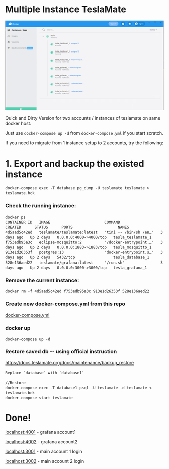 # Multiple Instance TeslaMate

![Test Image 1](dashboard.png)

Quick and Dirty Version for two accounts / instances of teslamate on same docker host.

Just use `docker-compose up -d` from `docker-compose.yml` if you start scratch.

If you need to migrate from 1 instance setup to 2 accounts, try the following:

# 1. Export and backup the existed instance
```
docker-compose exec -T database pg_dump -U teslamate teslamate > teslamate.bck
```
### Check the running instance:
```
docker ps
CONTAINER ID   IMAGE                        COMMAND                  CREATED      STATUS      PORTS                    NAMES
4d5aad5c42ed   teslamate/teslamate:latest   "tini -- /bin/sh /en…"   3 days ago   Up 2 days   0.0.0.0:4000->4000/tcp   tesla_teslamate_1
f753edb95a3c   eclipse-mosquitto:2          "/docker-entrypoint.…"   3 days ago   Up 2 days   0.0.0.0:1883->1883/tcp   tesla_mosquitto_1
913e1d26353f   postgres:13                  "docker-entrypoint.s…"   3 days ago   Up 2 days   5432/tcp                 tesla_database_1
528e136aed22   teslamate/grafana:latest     "/run.sh"                3 days ago   Up 2 days   0.0.0.0:3000->3000/tcp   tesla_grafana_1
```
### Remove the current instance:
```
docker rm -f 4d5aad5c42ed f753edb95a3c 913e1d26353f 528e136aed22
```
### Create new docker-compose.yml from this repo

[docker-compose.yml](docker-compose.yml)

### docker up
```
docker-compose up -d
```
### Restore saved db -- using official instruction
https://docs.teslamate.org/docs/maintenance/backup_restore
```
Replace `database` with `database1`

//Restore
docker-compose exec -T database1 psql -U teslamate -d teslamate < teslamate.bck
docker-compose start teslamate

```
# Done!
[localhost:4001](http://localhost:4001) - grafana account1

[localhost:4002](http://localhost:4002) - grafana account2

[localhost:3001](http://localhost:3001) - main account 1 login

[localhost:3002](http://localhost:3002) - main account 2 login

